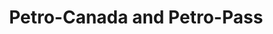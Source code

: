 ---
title: "Petro-Canada and Petro-Pass"
url: /waskatenau/petro-canada-and-petro-pass/
shop: Lebensmittel
---
